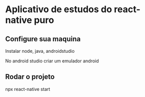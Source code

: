 # Aplicativo de estudos do react-native puro


## Configure sua maquina
Instalar node, java, androidstudio

No android studio criar um emulador android

## Rodar o projeto
npx react-native start